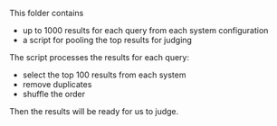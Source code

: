 This folder contains
  - up to 1000 results for each query from each system configuration
  - a script for pooling the top results for judging

The script processes the results for each query:
  - select the top 100 results from each system
  - remove duplicates
  - shuffle the order

Then the results will be ready for us to judge.
